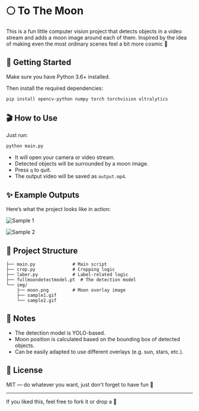 # 🌕 To The Moon

This is a fun little computer vision project that detects objects in a video stream and adds a moon image around each of them. Inspired by the idea of making even the most ordinary scenes feel a bit more cosmic 🌌

## 🚀 Getting Started

Make sure you have Python 3.6+ installed.

Then install the required dependencies:

```bash
pip install opencv-python numpy torch torchvision ultralytics
```

## 🎬 How to Use

Just run:

```bash
python main.py
```

* It will open your camera or video stream.
* Detected objects will be surrounded by a moon image.
* Press `q` to quit.
* The output video will be saved as `output.mp4`.

## ✨ Example Outputs

Here’s what the project looks like in action:

![Sample 1](img/original.gif) <!-- MARK: GIF 1 -->

![Sample 2](img/output.gif) <!-- MARK: GIF 2 -->

## 📁 Project Structure

```
├── main.py              # Main script
├── crop.py              # Cropping logic
├── laber.py             # Label-related logic
├── fullmoondetectmodel.pt  # The detection model
└── img/
    ├── moon.png         # Moon overlay image
    ├── sample1.gif
    └── sample2.gif
```

## 📌 Notes

* The detection model is YOLO-based.
* Moon position is calculated based on the bounding box of detected objects.
* Can be easily adapted to use different overlays (e.g. sun, stars, etc.).

## 📝 License

MIT — do whatever you want, just don't forget to have fun 🌝

---

If you liked this, feel free to fork it or drop a 🌟
